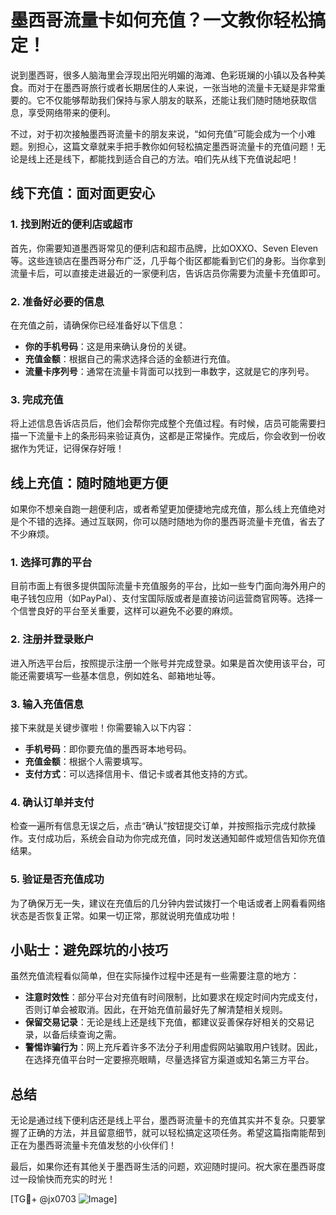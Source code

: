 # 墨西哥流量卡如何充值？一文教你轻松搞定！

说到墨西哥，很多人脑海里会浮现出阳光明媚的海滩、色彩斑斓的小镇以及各种美食。而对于在墨西哥旅行或者长期居住的人来说，一张当地的流量卡无疑是非常重要的。它不仅能够帮助我们保持与家人朋友的联系，还能让我们随时随地获取信息，享受网络带来的便利。

不过，对于初次接触墨西哥流量卡的朋友来说，“如何充值”可能会成为一个小难题。别担心，这篇文章就来手把手教你如何轻松搞定墨西哥流量卡的充值问题！无论是线上还是线下，都能找到适合自己的方法。咱们先从线下充值说起吧！

## 线下充值：面对面更安心

### 1. 找到附近的便利店或超市
首先，你需要知道墨西哥常见的便利店和超市品牌，比如OXXO、Seven Eleven等。这些连锁店在墨西哥分布广泛，几乎每个街区都能看到它们的身影。当你拿到流量卡后，可以直接走进最近的一家便利店，告诉店员你需要为流量卡充值即可。

### 2. 准备好必要的信息
在充值之前，请确保你已经准备好以下信息：
- **你的手机号码**：这是用来确认身份的关键。
- **充值金额**：根据自己的需求选择合适的金额进行充值。
- **流量卡序列号**：通常在流量卡背面可以找到一串数字，这就是它的序列号。

### 3. 完成充值
将上述信息告诉店员后，他们会帮你完成整个充值过程。有时候，店员可能需要扫描一下流量卡上的条形码来验证真伪，这都是正常操作。完成后，你会收到一份收据作为凭证，记得保存好哦！

## 线上充值：随时随地更方便

如果你不想亲自跑一趟便利店，或者希望更加便捷地完成充值，那么线上充值绝对是个不错的选择。通过互联网，你可以随时随地为你的墨西哥流量卡充值，省去了不少麻烦。

### 1. 选择可靠的平台
目前市面上有很多提供国际流量卡充值服务的平台，比如一些专门面向海外用户的电子钱包应用（如PayPal）、支付宝国际版或者是直接访问运营商官网等。选择一个信誉良好的平台至关重要，这样可以避免不必要的麻烦。

### 2. 注册并登录账户
进入所选平台后，按照提示注册一个账号并完成登录。如果是首次使用该平台，可能还需要填写一些基本信息，例如姓名、邮箱地址等。

### 3. 输入充值信息
接下来就是关键步骤啦！你需要输入以下内容：
- **手机号码**：即你要充值的墨西哥本地号码。
- **充值金额**：根据个人需要填写。
- **支付方式**：可以选择信用卡、借记卡或者其他支持的方式。

### 4. 确认订单并支付
检查一遍所有信息无误之后，点击“确认”按钮提交订单，并按照指示完成付款操作。支付成功后，系统会自动为你完成充值，同时发送通知邮件或短信告知你充值结果。

### 5. 验证是否充值成功
为了确保万无一失，建议在充值后的几分钟内尝试拨打一个电话或者上网看看网络状态是否恢复正常。如果一切正常，那就说明充值成功啦！

## 小贴士：避免踩坑的小技巧

虽然充值流程看似简单，但在实际操作过程中还是有一些需要注意的地方：

- **注意时效性**：部分平台对充值有时间限制，比如要求在规定时间内完成支付，否则订单会被取消。因此，在开始充值前最好先了解清楚相关规则。
- **保留交易记录**：无论是线上还是线下充值，都建议妥善保存好相关的交易记录，以备后续查询之需。
- **警惕诈骗行为**：网上充斥着许多不法分子利用虚假网站骗取用户钱财。因此，在选择充值平台时一定要擦亮眼睛，尽量选择官方渠道或知名第三方平台。

## 总结

无论是通过线下便利店还是线上平台，墨西哥流量卡的充值其实并不复杂。只要掌握了正确的方法，并且留意细节，就可以轻松搞定这项任务。希望这篇指南能帮到正在为墨西哥流量卡充值发愁的小伙伴们！

最后，如果你还有其他关于墨西哥生活的问题，欢迎随时提问。祝大家在墨西哥度过一段愉快而充实的时光！

[TG💪+ @jx0703 ![Image](https://github.com/user-attachments/assets/dbca1d08-cadb-493c-b0ec-ad6f7a83f270)]